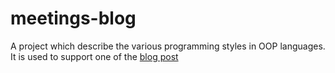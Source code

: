 # meetings-blog
A project which describe the various programming styles in OOP languages. It is used to support one of the [blog post](https://gurmitteotia.blogspot.com/2016/11/what-is-your-programming-style.html)
